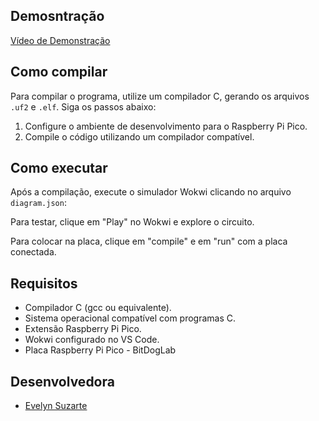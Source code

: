 ## Demosntração
[Vídeo de Demonstração](https://drive.google.com/file/d/1cSkuOtKIKtwXM08E6bhwpuKRkFKKtKeU/view?usp=drive_link)
## Como compilar
Para compilar o programa, utilize um compilador C, gerando os arquivos `.uf2` e `.elf`. Siga os passos abaixo:

1. Configure o ambiente de desenvolvimento para o Raspberry Pi Pico.
2. Compile o código utilizando um compilador compatível.


## Como executar
Após a compilação, execute o simulador Wokwi clicando no arquivo `diagram.json`:

Para testar, clique em "Play" no Wokwi e explore o circuito.

Para colocar na placa, clique em "compile" e em "run" com a placa conectada.

## Requisitos
- Compilador C (gcc ou equivalente).
- Sistema operacional compatível com programas C.
- Extensão Raspberry Pi Pico.
- Wokwi configurado no VS Code.
- Placa Raspberry Pi Pico - BitDogLab

## Desenvolvedora
- [Evelyn Suzarte](https://github.com/Evelynsuzarte)
